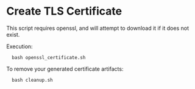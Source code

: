 # Create TLS Certificate

This script requires openssl, and will attempt to download it if it does not exist.

Execution:
```shell
  bash openssl_certificate.sh
```

To remove your generated certificate artifacts:
```shell
  bash cleanup.sh
```